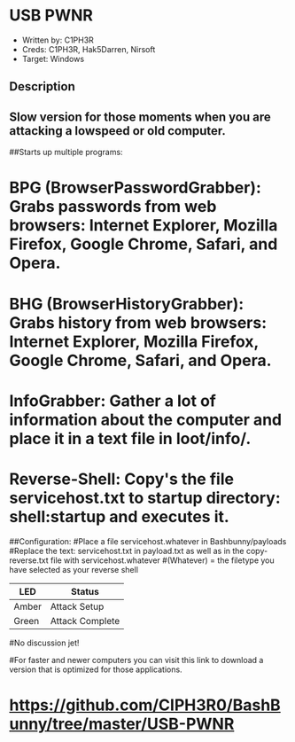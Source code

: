 # USB PWNR

* Written by: C1PH3R
* Creds: C1PH3R, Hak5Darren, Nirsoft
* Target: Windows


## Description

## Slow version for those moments when you are attacking a lowspeed or old computer.

##Starts up multiple programs: 

# BPG (BrowserPasswordGrabber): Grabs passwords from web browsers: Internet Explorer, Mozilla Firefox, Google Chrome, Safari, and Opera. 
# BHG (BrowserHistoryGrabber): Grabs history from web browsers: Internet Explorer, Mozilla Firefox, Google Chrome, Safari, and Opera. 
# InfoGrabber: Gather a lot of information about the computer and place it in a text file in loot/info/.
# Reverse-Shell: Copy's the file servicehost.txt to startup directory: shell:startup and executes it.

##Configuration:
#Place a file servicehost.whatever in Bashbunny/payloads
#Replace the text: servicehost.txt in payload.txt as well as in the copy-reverse.txt file with servicehost.whatever
#(Whatever) = the filetype you have selected as your reverse shell


| LED                | Status                                       |
| ------------------ | -------------------------------------------- |
| Amber              | Attack Setup                                 |
| Green              | Attack Complete                              |

#No discussion jet!

#For faster and newer computers you can visit this link to download a version that is optimized for those applications.
# https://github.com/CIPH3R0/BashBunny/tree/master/USB-PWNR
